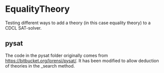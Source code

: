 # EqualityTheory

Testing different ways to add a theory (in this case equality theory) to a CDCL SAT-solver.

## pysat

The code in the pysat folder originally comes from https://bitbucket.org/lorensi/pysat/.
It has been modified to allow deduction of theories in the \_search method.
